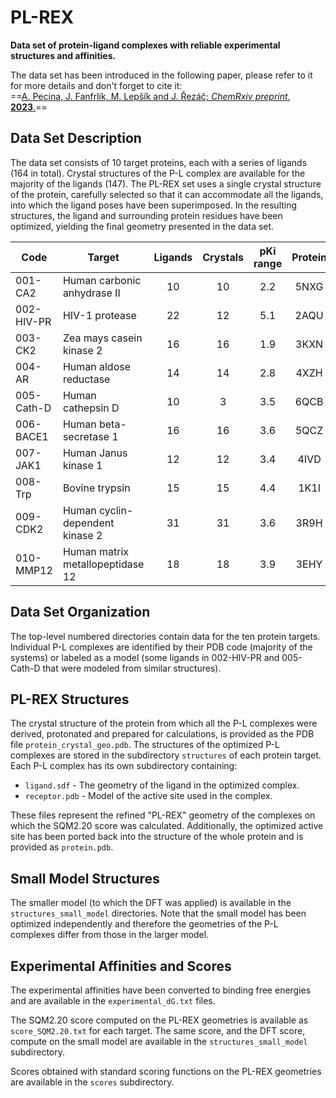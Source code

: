 # PL-REX

**Data set of protein-ligand complexes with reliable experimental structures and affinities.**

The data set has been introduced in the following paper, please refer to it for more details and don't forget to cite it:   
==[A. Pecina, J. Fanfrlík, M. Lepšík and J. Řezáč; *ChemRxiv preprint*, **2023**.](https://doi.org/10.26434/chemrxiv-2023-zh03k)==

## Data Set Description

The data set consists of 10 target proteins, each with a series of ligands (164 in total). Crystal structures of the P-L complex are available for the majority of the ligands (147). The PL-REX set uses a single crystal structure of the protein, carefully selected so that it can accommodate all the ligands, into which the ligand poses have been superimposed. In the resulting structures, the ligand and surrounding protein residues have been optimized, yielding the final geometry presented in the data set.

| Code       | Target                           | Ligands | Crystals | pKi range | Protein |
|------------|----------------------------------|:-------:|:--------:|:---------:|:-------:|
| 001-CA2    | Human carbonic anhydrase II      | 10      | 10       | 2.2       | 5NXG    |
| 002-HIV-PR | HIV-1 protease                   | 22      | 12       | 5.1       | 2AQU    |
| 003-CK2    | Zea mays casein kinase 2         | 16      | 16       | 1.9       | 3KXN    |
| 004-AR     | Human aldose reductase           | 14      | 14       | 2.8       | 4XZH    |
| 005-Cath-D | Human cathepsin D                | 10      | 3        | 3.5       | 6QCB    |
| 006-BACE1  | Human beta-secretase 1           | 16      | 16       | 3.6       | 5QCZ    |
| 007-JAK1   | Human Janus kinase 1             | 12      | 12       | 3.4       | 4IVD    |
| 008-Trp    | Bovine trypsin                   | 15      | 15       | 4.4       | 1K1I    |
| 009-CDK2   | Human cyclin-dependent kinase 2  | 31      | 31       | 3.6       | 3R9H    |
| 010-MMP12  | Human matrix metallopeptidase 12 | 18      | 18       | 3.9       | 3EHY    |

## Data Set Organization

The top-level numbered directories contain data for the ten protein targets.
Individual P-L complexes are identified by their PDB code (majority of the systems) or labeled as a model
(some ligands in 002-HIV-PR and 005-Cath-D that were modeled from similar structures). 

## PL-REX Structures

The crystal structure of the protein from which all the P-L complexes were derived, protonated and prepared for calculations, is provided as the PDB file `protein_crystal_geo.pdb`. The structures of the optimized P-L complexes are stored in the subdirectory `structures` of each protein target.
Each P-L complex has its own subdirectory containing:

- `ligand.sdf` - The geometry of the ligand in the optimized complex.
- `receptor.pdb` - Model of the active site used in the complex.

These files represent the refined "PL-REX" geometry of the complexes on which the SQM2.20 score was calculated. Additionally, the optimized active site has been ported back into the structure of the whole protein and is provided as `protein.pdb`.


## Small Model Structures

The smaller model (to which the DFT was applied) is available in the `structures_small_model` directories. Note that the small model has been optimized independently and therefore the geometries of the P-L complexes differ from those in the larger model.

## Experimental Affinities and Scores

The experimental affinities have been converted to binding free energies and are available in the `experimental_dG.txt` files.

The SQM2.20 score computed on the PL-REX geometries is available as `score_SQM2.20.txt` for each target. The same score, and the DFT score, compute on the small model are available in the `structures_small_model` subdirectory.

Scores obtained with standard scoring functions on the PL-REX geometries are available in the `scores` subdirectory.




